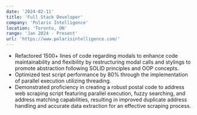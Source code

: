 ```yaml
---
date: '2024-02-11'
title: 'Full Stack Developer'
company: 'Polaris Intelligence'
location: 'Toronto, ON'
range: 'Jan 2024 - Present'
url: 'https://www.polarisintelligence.com/'
---
```


- Refactored 1500+ lines of code regarding modals to enhance code maintainability and flexibility by restructuring modal calls and stylings to promote abstraction following SOLID principles and OOP concepts.
- Optimized test script performance by 80% through the implementation of parallel execution utilizing threading.
- Demonstrated proficiency in creating a robust postal code to address web scraping script featuring parallel execution, fuzzy searching, and address matching capabilities, resulting in improved duplicate address handling and accurate data extraction for an effective scraping process.